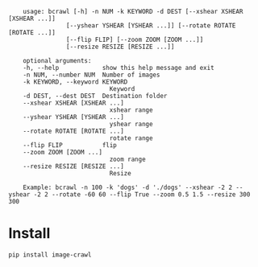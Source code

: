        usage: bcrawl [-h] -n NUM -k KEYWORD -d DEST [--xshear XSHEAR [XSHEAR ...]]
                    [--yshear YSHEAR [YSHEAR ...]] [--rotate ROTATE [ROTATE ...]]
                    [--flip FLIP] [--zoom ZOOM [ZOOM ...]]
                    [--resize RESIZE [RESIZE ...]]

        optional arguments:
        -h, --help            show this help message and exit
        -n NUM, --number NUM  Number of images
        -k KEYWORD, --keyword KEYWORD
                                Keyword
        -d DEST, --dest DEST  Destination folder
        --xshear XSHEAR [XSHEAR ...]
                                xshear range
        --yshear YSHEAR [YSHEAR ...]
                                yshear range
        --rotate ROTATE [ROTATE ...]
                                rotate range
        --flip FLIP           flip
        --zoom ZOOM [ZOOM ...]
                                zoom range
        --resize RESIZE [RESIZE ...]
                                Resize

        Example: bcrawl -n 100 -k 'dogs' -d './dogs' --xshear -2 2 --yshear -2 2 --rotate -60 60 --flip True --zoom 0.5 1.5 --resize 300 300

# Install
    pip install image-crawl